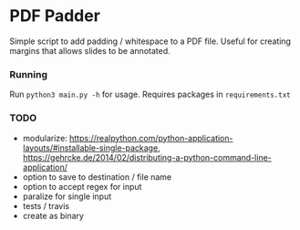 # PDF Padder

Simple script to add padding / whitespace to a PDF file. Useful for creating margins that allows slides to be annotated.

### Running

Run `python3 main.py -h` for usage. Requires packages in `requirements.txt`

### TODO

* modularize: https://realpython.com/python-application-layouts/#installable-single-package, https://gehrcke.de/2014/02/distributing-a-python-command-line-application/
* option to save to destination / file name
* option to accept regex for input
* paralize for single input
* tests / travis
* create as binary

